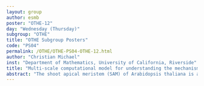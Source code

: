 ```yaml
---
layout: group
author: esmb
poster: "OTHE-12"
day: "Wednesday (Thursday)"
subgroup: "OTHE"
title: "OTHE Subgroup Posters"
code: "PS04"
permalink: /OTHE/OTHE-PS04-OTHE-12.html
author: "Christian Michael"
inst: "Department of Mathematics, University of California, Riverside"
title: "Multi-scale computational model for understanding the mechanisms controlling tissue shape and structure in the shoot apical meristem of Arabidopsis thaliana"
abstract: "The shoot apical meristem (SAM) of Arabidopsis thaliana is a developmental organ that maintains a constant set of stem cells.  It resides at the tip of the plant's growing stem and is responsible for all above-ground organ production.  While SAM cells continually expand and divide throughout the plant’s life cycle, effluxing from the organ, the SAM maintains both a dome-like shape and a distinct layered structure of cells.  Since plant cells are strongly adhered together and do not slip along one another, the principal factors influencing SAM shape and structure are placement of cell division planes and preferentially oriented anisotropic expansion of cells.  Previous work has shown that there are multiple factors controlling these cell behaviors, including the plant hormones WUSCHEL and cytokinin. Since patterns of cell growth and division further influence cell shape and tensile forces, it becomes difficult to experimentally differentiate how cells respond to chemical and mechanical signaling, and what impact hypothesized growth mechanisms might have in maintaining SAM shape and structure. In an effort to understand this system, we constructed a mechanistic and data-calibrated multiscale subcellular element model in two dimensions, including both mechanical and chemical signaling.  This model was used to generate several in silica cross-sections of the SAM whose cells followed various hypothesized cell behavior. Specifically, we tested whether WUSCHEL and cytokinin control both cells' anisotropic expansion and division plane placement, or whether patterns of cell division emerged from mechanical signaling.  Our results revealed that the best match between model output and experimental data is when there is a layer-specific dependence of cell behavior on either chemical or mechanical signaling. Moreover, cells in the SAM's epidermal cell layers are known to experience substantial mechanical tension; the role of such an external source of tension in establishing the structure and shape of the SAM is currently not well understood. Preliminary simulations demonstrate that adequate peripherally-sourced tension is sufficient to recover the characteristic dome shape of the SAM."
---
```

